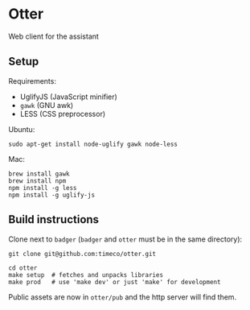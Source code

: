 Otter
====

Web client for the assistant

Setup
-----

Requirements:
* UglifyJS (JavaScript minifier)
* `gawk` (GNU awk)
* LESS (CSS preprocessor)

Ubuntu:
```
sudo apt-get install node-uglify gawk node-less
```

Mac:
```
brew install gawk
brew install npm
npm install -g less
npm install -g uglify-js
```

Build instructions
------------------

Clone next to `badger` (`badger` and `otter` must be in the same directory):
```
git clone git@github.com:timeco/otter.git
```

```
cd otter
make setup  # fetches and unpacks libraries
make prod   # use 'make dev' or just 'make' for development
```

Public assets are now in `otter/pub` and the http server will find them.
